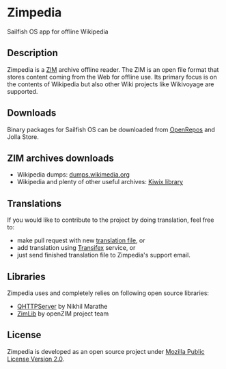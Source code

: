 # Zimpedia

Sailfish OS app for offline Wikipedia

## Description
Zimpedia is a [ZIM](https://en.wikipedia.org/wiki/ZIM_%28file_format%29) archive offline reader.
The ZIM is an open file format that stores content coming from the Web for offline use.
Its primary focus is on the contents of Wikipedia but also other Wiki projects
like Wikivoyage are supported.

## Downloads
Binary packages for Sailfish OS can be downloaded
from [OpenRepos](https://openrepos.net/content/mkiol/zimpedia) and Jolla Store.

## ZIM archives downloads
* Wikipedia dumps: [dumps.wikimedia.org](https://dumps.wikimedia.org/other/kiwix/zim/wikipedia/)
* Wikipedia and plenty of other useful archives: [Kiwix library](http://library.kiwix.org)

## Translations
If you would like to contribute to the project by doing translation, feel free to:
* make pull request with new [translation file](https://github.com/mkiol/Zimpedia/tree/master/translations), or
* add translation using [Transifex](https://www.transifex.com/mkiol/zimpedia/) service, or
* just send finished translation file to Zimpedia's support email.

## Libraries
Zimpedia uses and completely relies on following open source
libraries:
* [QHTTPServer](https://github.com/nikhilm/qhttpserver) by Nikhil Marathe
* [ZimLib](http://www.openzim.org/wiki/Zimlib) by openZIM project team

## License
Zimpedia is developed as an open source project under
[Mozilla Public License Version 2.0](https://www.mozilla.org/MPL/2.0/).
